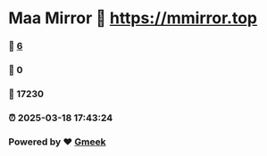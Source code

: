 # Maa Mirror :link: https://mmirror.top 
### :page_facing_up: [6](https://mmirror.top/tag.html) 
### :speech_balloon: 0 
### :hibiscus: 17230 
### :alarm_clock: 2025-03-18 17:43:24 
### Powered by :heart: [Gmeek](https://github.com/Meekdai/Gmeek)
